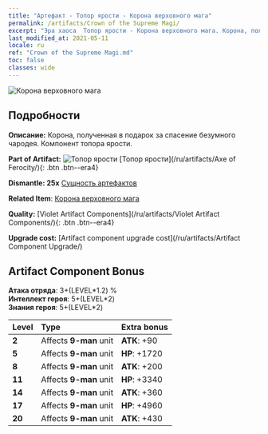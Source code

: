 ```yaml
---
title: "Артефакт - Топор ярости - Корона верховного мага"
permalink: /artifacts/Crown of the Supreme Magi/
excerpt: "Эра хаоса  Топор ярости - Корона верховного мага. Корона, полученная в подарок за спасение безумного чародея. Компонент топора ярости."
last_modified_at: 2021-05-11
locale: ru
ref: "Crown of the Supreme Magi.md"
toc: false
classes: wide
---
```


 ![Корона верховного мага](/images/t/artifact_40313.png)



## Подробности

 **Описание:** Корона, полученная в подарок за спасение безумного чародея. Компонент топора ярости.

 **Part of Artifact:** ![Топор ярости](/images/t/icon_artifact_31.png) [Топор ярости](/ru/artifacts/Axe of Ferocity/){: .btn .btn--era4}

 **Dismantle: 25x** [Сущность артефактов](/ItemsRU/con_905/)

 **Related Item**: [Корона верховного мага](/ItemsRU/art_127/)

 **Quality:** [Violet Artifact Components](/ru/artifacts/Violet Artifact Components/){: .btn .btn--era4}

 **Upgrade cost:** [Artifact component upgrade cost](/ru/artifacts/Artifact Component Upgrade/)

## Artifact Component Bonus

  **Атака отряда**: 3+(LEVEL\*1.2) %<br/>**Интеллект героя**: 5+(LEVEL\*2)<br/>**Знания героя**: 5+(LEVEL\*2)

  |  Level  | Type |    Extra bonus  | 
  |:--------|:-----|:----------------| 
  | **2** | Affects **9-man** unit | **ATK**: +90 | 
  | **5** | Affects **9-man** unit | **HP**: +1720 | 
  | **8** | Affects **9-man** unit | **ATK**: +200 | 
  | **11** | Affects **9-man** unit | **HP**: +3340 | 
  | **14** | Affects **9-man** unit | **ATK**: +360 | 
  | **17** | Affects **9-man** unit | **HP**: +4960 | 
  | **20** | Affects **9-man** unit | **ATK**: +430 | 
